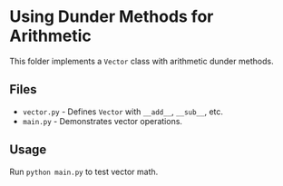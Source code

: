 # Using Dunder Methods for Arithmetic

This folder implements a `Vector` class with arithmetic dunder methods.

## Files
- `vector.py` - Defines `Vector` with `__add__`, `__sub__`, etc.
- `main.py` - Demonstrates vector operations.

## Usage
Run `python main.py` to test vector math.
